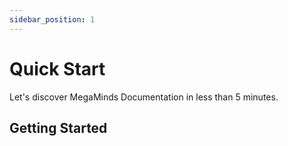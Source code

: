 ```yaml
---
sidebar_position: 1
---
```


# Quick Start

Let's discover MegaMinds Documentation in less than 5 minutes.

## Getting Started


